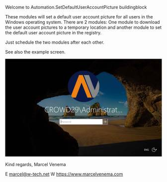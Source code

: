 Welcome to Automation.SetDefaultUserAccountPicture buildingblock

These modules will set a default user account picture for all users in the Windows operating system. There are 2 modules: One module to download the user account pictures to a temporary location and another module to set the default user account picture in the registry.

Just schedule the two modules after each other.

See also the example screen.

![alt text](https://raw.githubusercontent.com/marcelvenema/RESONE.Hub/master/Automation.SetDefaultUserAccountPicture/example.jpg)

Kind regards,
Marcel Venema

E marcel@w-tech.net W https://www.marcelvenema.com
